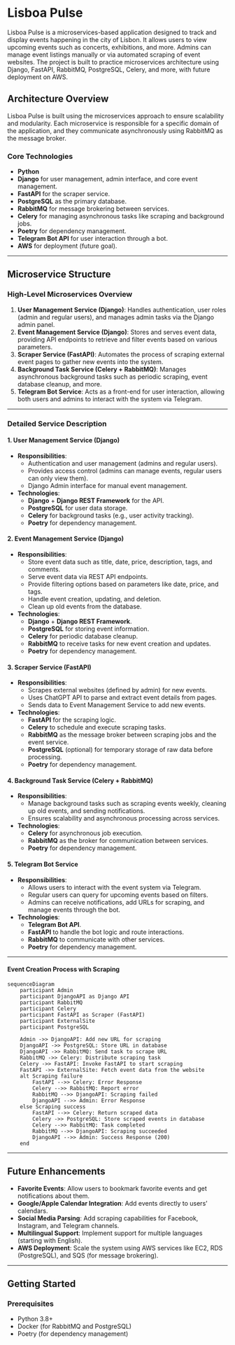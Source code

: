 # Lisboa Pulse

Lisboa Pulse is a microservices-based application designed to track and display events happening in the city of Lisbon. It allows users to view upcoming events such as concerts, exhibitions, and more. Admins can manage event listings manually or via automated scraping of event websites. The project is built to practice microservices architecture using Django, FastAPI, RabbitMQ, PostgreSQL, Celery, and more, with future deployment on AWS.

## Architecture Overview

Lisboa Pulse is built using the microservices approach to ensure scalability and modularity. Each microservice is responsible for a specific domain of the application, and they communicate asynchronously using RabbitMQ as the message broker.

### Core Technologies

- **Python**
- **Django** for user management, admin interface, and core event management.
- **FastAPI** for the scraper service.
- **PostgreSQL** as the primary database.
- **RabbitMQ** for message brokering between services.
- **Celery** for managing asynchronous tasks like scraping and background jobs.
- **Poetry** for dependency management.
- **Telegram Bot API** for user interaction through a bot.
- **AWS** for deployment (future goal).

---

## Microservice Structure

### High-Level Microservices Overview

1. **User Management Service (Django)**: Handles authentication, user roles (admin and regular users), and manages admin tasks via the Django admin panel.
2. **Event Management Service (Django)**: Stores and serves event data, providing API endpoints to retrieve and filter events based on various parameters.
3. **Scraper Service (FastAPI)**: Automates the process of scraping external event pages to gather new events into the system.
4. **Background Task Service (Celery + RabbitMQ)**: Manages asynchronous background tasks such as periodic scraping, event database cleanup, and more.
5. **Telegram Bot Service**: Acts as a front-end for user interaction, allowing both users and admins to interact with the system via Telegram.

---

### Detailed Service Description

#### 1. User Management Service (Django)
- **Responsibilities**:
  - Authentication and user management (admins and regular users).
  - Provides access control (admins can manage events, regular users can only view them).
  - Django Admin interface for manual event management.
- **Technologies**:
  - **Django** + **Django REST Framework** for the API.
  - **PostgreSQL** for user data storage.
  - **Celery** for background tasks (e.g., user activity tracking).
  - **Poetry** for dependency management.

#### 2. Event Management Service (Django)
- **Responsibilities**:
  - Store event data such as title, date, price, description, tags, and comments.
  - Serve event data via REST API endpoints.
  - Provide filtering options based on parameters like date, price, and tags.
  - Handle event creation, updating, and deletion.
  - Clean up old events from the database.
- **Technologies**:
  - **Django** + **Django REST Framework**.
  - **PostgreSQL** for storing event information.
  - **Celery** for periodic database cleanup.
  - **RabbitMQ** to receive tasks for new event creation and updates.
  - **Poetry** for dependency management.

#### 3. Scraper Service (FastAPI)
- **Responsibilities**:
  - Scrapes external websites (defined by admin) for new events.
  - Uses ChatGPT API to parse and extract event details from pages.
  - Sends data to Event Management Service to add new events.
- **Technologies**:
  - **FastAPI** for the scraping logic.
  - **Celery** to schedule and execute scraping tasks.
  - **RabbitMQ** as the message broker between scraping jobs and the event service.
  - **PostgreSQL** (optional) for temporary storage of raw data before processing.
  - **Poetry** for dependency management.

#### 4. Background Task Service (Celery + RabbitMQ)
- **Responsibilities**:
  - Manage background tasks such as scraping events weekly, cleaning up old events, and sending notifications.
  - Ensures scalability and asynchronous processing across services.
- **Technologies**:
  - **Celery** for asynchronous job execution.
  - **RabbitMQ** as the broker for communication between services.
  - **Poetry** for dependency management.

#### 5. Telegram Bot Service
- **Responsibilities**:
  - Allows users to interact with the event system via Telegram.
  - Regular users can query for upcoming events based on filters.
  - Admins can receive notifications, add URLs for scraping, and manage events through the bot.
- **Technologies**:
  - **Telegram Bot API**.
  - **FastAPI** to handle the bot logic and route interactions.
  - **RabbitMQ** to communicate with other services.
  - **Poetry** for dependency management.

---

#### Event Creation Process with Scraping

```mermaid
sequenceDiagram
    participant Admin
    participant DjangoAPI as Django API
    participant RabbitMQ
    participant Celery
    participant FastAPI as Scraper (FastAPI)
    participant ExternalSite
    participant PostgreSQL

    Admin ->> DjangoAPI: Add new URL for scraping
    DjangoAPI ->> PostgreSQL: Store URL in database
    DjangoAPI ->> RabbitMQ: Send task to scrape URL
    RabbitMQ ->> Celery: Distribute scraping task
    Celery ->> FastAPI: Invoke FastAPI to start scraping
    FastAPI ->> ExternalSite: Fetch event data from the website
    alt Scraping failure
        FastAPI -->> Celery: Error Response
        Celery -->> RabbitMQ: Report error
        RabbitMQ -->> DjangoAPI: Scraping failed
        DjangoAPI -->> Admin: Error Response
    else Scraping success
        FastAPI -->> Celery: Return scraped data
        Celery ->> PostgreSQL: Store scraped events in database
        Celery -->> RabbitMQ: Task completed
        RabbitMQ -->> DjangoAPI: Scraping succeeded
        DjangoAPI -->> Admin: Success Response (200)
    end
```
---

## Future Enhancements

- **Favorite Events**: Allow users to bookmark favorite events and get notifications about them.
- **Google/Apple Calendar Integration**: Add events directly to users’ calendars.
- **Social Media Parsing**: Add scraping capabilities for Facebook, Instagram, and Telegram channels.
- **Multilingual Support**: Implement support for multiple languages (starting with English).
- **AWS Deployment**: Scale the system using AWS services like EC2, RDS (PostgreSQL), and SQS (for message brokering).

---

## Getting Started

### Prerequisites

- Python 3.8+
- Docker (for RabbitMQ and PostgreSQL)
- Poetry (for dependency management)

